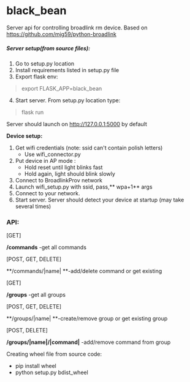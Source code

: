 # black_bean
Server api for controlling broadlink rm device.
Based on https://github.com/mjg59/python-broadlink

##### **Server setup**(from source files):
1. Go to setup.py location
2. Install requirements listed in setup.py file
3. Export flask env:
> export FLASK_APP=black_bean

4. Start server. From setup.py location type:
> flask run

Server should launch on http://127.0.0.1:5000 by default

**Device setup:**
1. Get wifi credentials (note: ssid can't contain polish letters)
	- Use wifi_connector.py
2. Put device in AP mode : 
	- Hold reset until light blinks fast
	- Hold again, light should blink slowly
3. Connect to BroadlinkProv network
4.  Launch wifi_setup.py with ssid, pass,** wpa+1** args
5. Connect to your network.
6. Start server. Server should detect your device at startup (may take several times)


### API:

[GET]

**/commands** -get all commands

[POST, GET, DELETE]

**/commands/|name| **-add/delete command or get existing
  
[GET]

**/groups** -get all groups

[POST, GET, DELETE]

**/groups/|name| **-create/remove group or get existing group

[POST, DELETE]

**/groups/|name|/|command|** -add/remove command from group


Creating wheel file from source code:
- pip install wheel
- python setup.py bdist_wheel


